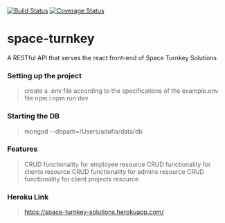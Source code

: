 [![Build Status](https://travis-ci.com/adafia/space-turnkey.svg?branch=develop)](https://travis-ci.com/adafia/space-turnkey) [![Coverage Status](https://coveralls.io/repos/github/adafia/space-turnkey/badge.svg?branch=unit-testing)](https://coveralls.io/github/adafia/space-turnkey?branch=unit-testing)

# space-turnkey
A RESTful API that serves the react front-end of Space Turnkey Solutions

### Setting up the project
> create a .env file according to the specifications of the example.env file
> npm i
> npm run dev

### Starting the DB
> mongod --dbpath=/Users/adafia/data/db

### Features
> CRUD functionality for employee resource
> CRUD functionality for clients resource
> CRUD functionality for admins resource
> CRUD functionality for client projects resource

### Heroku Link
> https://space-turnkey-solutions.herokuapp.com/
